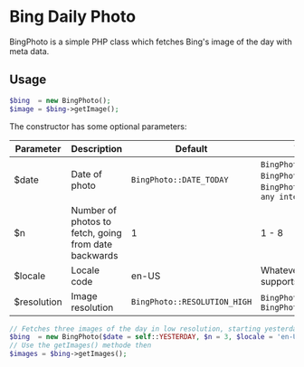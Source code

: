 # Bing Daily Photo

BingPhoto is a simple PHP class which fetches Bing's image of the day with meta data.

## Usage

```php
$bing  = new BingPhoto();
$image = $bing->getImage();
```

The constructor has some optional parameters:

| Parameter   |Description        |Default              |Valid values|
|-------------|-------------------|---------------------|------------|
| $date|Date of photo|`BingPhoto::DATE_TODAY` |`BingPhoto::DATE_YESTERDAY`, `BingPhoto::DATE_TODAY`, `BingPhoto::DATE_TOMORROW`, `any integer >= -1`|
| $n|Number of photos to fetch, going from date backwards|1|1 - 8|
| $locale     |Locale code|en-US|Whatever language Bing supports|
| $resolution |Image resolution|`BingPhoto::RESOLUTION_HIGH`|`BingPhoto::RESOLUTION_LOW`, `BingPhoto::RESOLUTION_HIGH`|

```php
// Fetches three images of the day in low resolution, starting yesterday
$bing  = new BingPhoto($date = self::YESTERDAY, $n = 3, $locale = 'en-US', $resolution = self::RESOLUTION_LOW);
// Use the getImages() methode then
$images = $bing->getImages();
```
